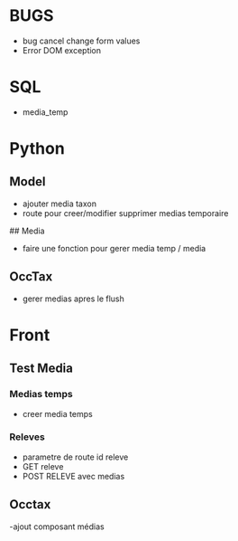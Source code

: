 
# BUGS
- bug cancel change form values
- Error DOM exception


# SQL 
- media_temp


# Python

## Model
- ajouter media taxon
- route pour creer/modifier supprimer medias temporaire

## Media
- faire une fonction pour gerer media temp / media

## OccTax
- gerer medias apres le flush


# Front

## Test Media

### Medias temps
- creer media temps

### Releves
- parametre de route id releve
- GET releve
- POST RELEVE avec medias

## Occtax
-ajout composant médias
